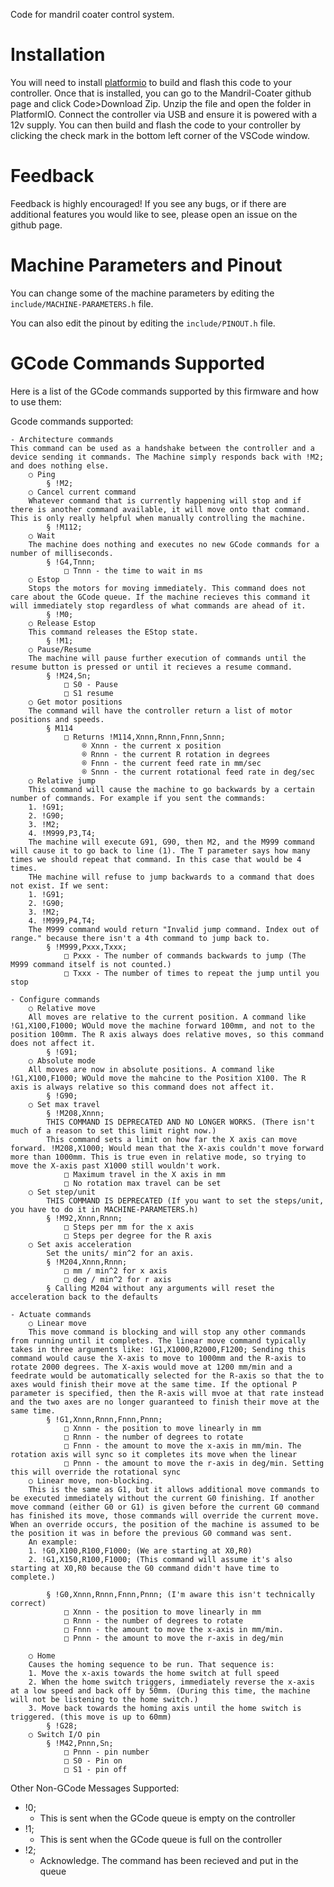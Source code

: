 Code for mandril coater control system.


# Installation
You will need to install [platformio](https://platformio.org/) to build and flash this code to your controller. Once that is installed, you can go to the Mandril-Coater github page and click Code>Download Zip. Unzip the file and open the folder in PlatformIO. Connect the controller via USB and ensure it is powered with a 12v supply. You can then build and flash the code to your controller by clicking the check mark in the bottom left corner of the VSCode window.

# Feedback
Feedback is highly encouraged! If you see any bugs, or if there are additional features you would like to see, please open an issue on the github page.

# Machine Parameters and Pinout

You can change some of the machine parameters by editing the `include/MACHINE-PARAMETERS.h` file. 

You can also edit the pinout by editing the `include/PINOUT.h` file.

# GCode Commands Supported
Here is a list of the GCode commands supported by this firmware and how to use them:

Gcode commands supported:

	- Architecture commands
	This command can be used as a handshake between the controller and a device sending it commands. The Machine simply responds back with !M2; and does nothing else.
		○ Ping
			§ !M2;
		○ Cancel current command
		Whatever command that is currently happening will stop and if there is another command available, it will move onto that command. This is only really helpful when manually controlling the machine.
			§ !M112;
		○ Wait
		The machine does nothing and executes no new GCode commands for a number of milliseconds.
			§ !G4,Tnnn;
				□ Tnnn - the time to wait in ms
		○ Estop
		Stops the motors for moving immediately. This command does not care about the GCode queue. If the machine recieves this command it will immediately stop regardless of what commands are ahead of it.
			§ !M0;
		○ Release Estop
		This command releases the EStop state.
			§ !M1;
		○ Pause/Resume
		The machine will pause further execution of commands until the resume button is pressed or until it recieves a resume command.
			§ !M24,Sn;
				□ S0 - Pause
				□ S1 resume
		○ Get motor positions
		The command will have the controller return a list of motor positions and speeds.
			§ M114
				□ Returns !M114,Xnnn,Rnnn,Fnnn,Snnn;
					® Xnnn - the current x position
					® Rnnn - the current R rotation in degrees
					® Fnnn - the current feed rate in mm/sec
					® Snnn - the current rotational feed rate in deg/sec
		○ Relative jump
		This command will cause the machine to go backwards by a certain number of commands. For example if you sent the commands:
		1. !G91;
		2. !G90;
		3. !M2;
		4. !M999,P3,T4;
		The machine will execute G91, G90, then M2, and the M999 command will cause it to go back to line (1). The T parameter says how many times we should repeat that command. In this case that would be 4 times.
		THe machine will refuse to jump backwards to a command that does not exist. If we sent:
		1. !G91;
		2. !G90;
		3. !M2;
		4. !M999,P4,T4;
		The M999 command would return "Invalid jump command. Index out of range." because there isn't a 4th command to jump back to.
			§ !M999,Pxxx,Txxx;
				□ Pxxx - The number of commands backwards to jump (The M999 command itself is not counted.)
				□ Txxx - The number of times to repeat the jump until you stop
					
	- Configure commands
		○ Relative move
		All moves are relative to the current position. A command like !G1,X100,F1000; WOuld move the machine forward 100mm, and not to the position 100mm. The R axis always does relative moves, so this command does not affect it.
			§ !G91;
		○ Absolute mode
		All moves are now in absolute positions. A command like !G1,X100,F1000; WOuld move the mahcine to the Position X100. The R axis is always relative so this command does not affect it.
			§ !G90;
		○ Set max travel
			§ !M208,Xnnn;
			THIS COMMAND IS DEPRECATED AND NO LONGER WORKS. (There isn't much of a reason to set this limit right now.)
			This command sets a limit on how far the X axis can move forward. !M208,X1000; Would mean that the X-axis couldn't move forward more than 1000mm. This is true even in relative mode, so trying to move the X-axis past X1000 still wouldn't work.
				□ Maximum travel in the X axis in mm
				□ No rotation max travel can be set
		○ Set step/unit
			THIS COMMAND IS DEPRECATED (If you want to set the steps/unit, you have to do it in MACHINE-PARAMETERS.h)
			§ !M92,Xnnn,Rnnn;
				□ Steps per mm for the x axis
				□ Steps per degree for the R axis
		○ Set axis acceleration
			Set the units/ min^2 for an axis.
			§ !M204,Xnnn,Rnnn;
				□ mm / min^2 for x axis
				□ deg / min^2 for r axis
			§ Calling M204 without any arguments will reset the acceleration back to the defaults
				
	- Actuate commands
		○ Linear move
		This move command is blocking and will stop any other commands from running until it completes. The linear move command typically takes in three arguments like: !G1,X1000,R2000,F1200; Sending this command would cause the X-axis to move to 1000mm and the R-axis to rotate 2000 degrees. The X-axis would move at 1200 mm/min and a feedrate would be automatically selected for the R-axis so that the to axes would finish their move at the same time. If the optional P parameter is specified, then the R-axis will mvoe at that rate instead and the two axes are no longer guaranteed to finish their move at the same time.
			§ !G1,Xnnn,Rnnn,Fnnn,Pnnn;
				□ Xnnn - the position to move linearly in mm
				□ Rnnn - the number of degrees to rotate
				□ Fnnn - the amount to move the x-axis in mm/min. The rotation axis will sync so it completes its move when the linear
				□ Pnnn - the amount to move the r-axis in deg/min. Setting this will override the rotational sync
		○ Linear move, non-blocking. 
		This is the same as G1, but it allows additional move commands to be executed immediately without the current G0 finishing. If another move command (either G0 or G1) is given before the current G0 command has finished its move, those commands will override the current move. When an override occurs, the position of the machine is assumed to be the position it was in before the previous G0 command was sent.
		An example:
		1. !G0,X100,R100,F1000; (We are starting at X0,R0)
		2. !G1,X150,R100,F1000; (This command will assume it's also starting at X0,R0 because the G0 command didn't have time to complete.)

			§ !G0,Xnnn,Rnnn,Fnnn,Pnnn; (I'm aware this isn't technically correct)
				□ Xnnn - the position to move linearly in mm
				□ Rnnn - the number of degrees to rotate
				□ Fnnn - the amount to move the x-axis in mm/min.
				□ Pnnn - the amount to move the r-axis in deg/min
				
		○ Home
		Causes the homing sequence to be run. That sequence is:
		1. Move the x-axis towards the home switch at full speed
		2. When the home switch triggers, immediately reverse the x-axis at a low speed and back off by 50mm. (During this time, the machine will not be listening to the home switch.)
		3. Move back towards the homing axis until the home switch is triggered. (this move is up to 60mm)
			§ !G28;
		○ Switch I/O pin
			§ !M42,Pnnn,Sn;
				□ Pnnn - pin number
				□ S0 - Pin on
				□ S1 - pin off


Other Non-GCode Messages Supported:
- !0;
	- This is sent when the GCode queue is empty on the controller
- !1;
	- This is sent when the GCode queue is full on the controller
- !2;
	- Acknowledge. The command has been recieved and put in the queue
		
	
	

